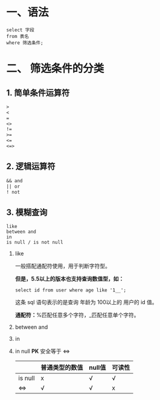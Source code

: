 # 一、语法

```mysql
select 字段
from 表名
where 筛选条件;
```



# 二、 筛选条件的分类

## 1. 简单条件运算符

```tex
>
<
=
<>
!=
>=
<=
<=>
```

## 2. 逻辑运算符

```tex
&& and
|| or
! not
```

## 3. 模糊查询

```mysql
like
between and
in
is null / is not null
```

1. like

   一般搭配通配符使用，用于判断字符型。

   **但是，5.5以上的版本也支持查询数值型，如：**

   ```mysql
   select id from user where age like '1__';
   ```

   这条 sql 语句表示的是查询 年龄为 100以上的 用户的 id 值。

   **通配符：**%匹配任意多个字符，_匹配任意单个字符。

2. between and

3. in

4. in null **PK** 安全等于 <=>

   |         | 普通类型的数值 | null值 | 可读性 |
   | ------- | -------------- | ------ | ------ |
   | is null | x              | √      | √      |
   | <=>     | √              | √      | x      |

   